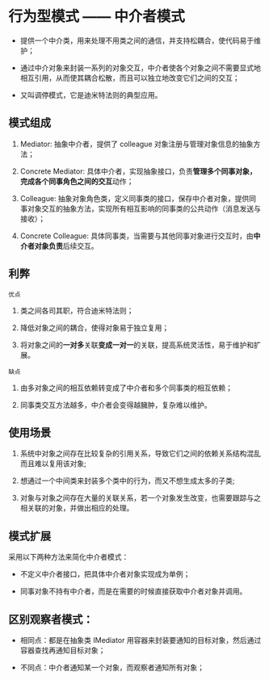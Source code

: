 # 行为型模式 —— 中介者模式

- 提供一个中介类，用来处理不用类之间的通信，并支持松耦合，使代码易于维护；

- 通过中介对象来封装一系列的对象交互，中介者使各个对象之间不需要显式地相互引用，从而使其耦合松散，而且可以独立地改变它们之间的交互；

- 又叫调停模式，它是迪米特法则的典型应用。

## 模式组成

1. Mediator: 抽象中介者，提供了 colleague 对象注册与管理对象信息的抽象方法；

2. Concrete Mediator: 具体中介者，实现抽象接口，负责**管理多个同事对象，完成各个同事角色之间的交互**动作；

3. Colleague: 抽象对象角色类，定义同事类的接口，保存中介者对象，提供同事对象交互的抽象方法，实现所有相互影响的同事类的公共动作（消息发送与接收）；

4. Concrete Colleague: 具体同事类，当需要与其他同事对象进行交互时，由**中介者对象负责**后续交互。

## 利弊

`优点`

1. 类之间各司其职，符合迪米特法则；

2. 降低对象之间的耦合，使得对象易于独立复用；

3. 将对象之间的**一对多**关联**变成一对一**的关联，提高系统灵活性，易于维护和扩展。

`缺点`

1. 由多对象之间的相互依赖转变成了中介者和多个同事类的相互依赖；

2. 同事类交互方法越多，中介者会变得越臃肿，复杂难以维护。

## 使用场景

1. 系统中对象之间存在比较复杂的引用关系，导致它们之间的依赖关系结构混乱而且难以复用该对象;

2. 想通过一个中间类来封装多个类中的行为，而又不想生成太多的子类;

3. 对象与对象之间存在大量的关联关系，若一个对象发生改变，也需要跟踪与之相关联的对象，并做出相应的处理。

## 模式扩展

采用以下两种方法来简化中介者模式：

- 不定义中介者接口，把具体中介者对象实现成为单例；

- 同事对象不持有中介者，而是在需要的时候直接获取中介者对象并调用。

## 区别观察者模式：

- 相同点：都是在抽象类 IMediator 用容器来封装要通知的目标对象，然后通过容器查找再通知目标对象；

- 不同点：中介者通知某一个对象，而观察者通知所有对象；